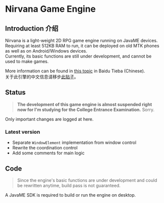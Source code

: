 # Nirvana Game Engine

## Introduction 介绍

Nirvana is a light-weight 2D RPG game engine running on JavaME devices. Requiring at least 512KB RAM to run, it can be deployed on old MTK phones as well as on Android/Windows devices.  
Currently, its basic functions are still under development, and cannot be used to make games.

More information can be found in [this topic](https://tieba.baidu.com/p/5905925560) in Baidu Tieba (Chinese).  
关于此引擎的中文信息请移步[此贴子](https://tieba.baidu.com/p/5905925560)。

## Status

> **The development of this game engine is almost suspended right now for I'm studying for the College Entrance Examination.** Sorry.

Only important changes are logged at here.

### Latest version
* Separate `WindowElement` implementation from window control
* Rewrite the coordination control
* Add some comments for main logic

## Code

> Since the engine's basic functions are under development and could be rewritten anytime, build pass is not guaranteed.

A JavaME SDK is required to build or run the engine on desktop.
